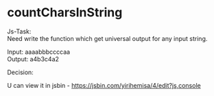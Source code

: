 # countCharsInString
Js-Task: <br/>
Need write the function which get universal output for any input string.

Input: aaaabbbccccaa<br/>
Output: a4b3c4a2<br/>

Decision:

U can view it in jsbin - https://jsbin.com/yirihemisa/4/edit?js,console
